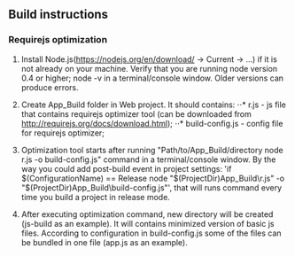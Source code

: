 ## Build instructions

### Requirejs optimization

1. Install Node.js(https://nodejs.org/en/download/ -> Current -> ...) if it is not already on your machine.
Verify that you are running node version 0.4 or higher;
node -v in a terminal/console window. Older versions can produce errors.

2. Create App_Build folder in Web project. It should contains:
⋅⋅* r.js - js file that contains requirejs optimizer tool (can be downloaded from http://requirejs.org/docs/download.html);
⋅⋅* build-config.js - config file for requirejs optimizer;

3. Optimization tool starts after running "Path/to/App_Build/directory node r.js -o build-config.js" command in a terminal/console window. By the way you could add post-build event in project settings: 'if $(ConfigurationName) == Release node "$(ProjectDir)App_Build\r.js" -o "$(ProjectDir)App_Build\build-config.js"', that will runs command every time you build a project in release mode.

4. After executing optimization command, new directory will be created (js-build as an example). It will contains minimized version of basic js files. According to configuration in build-config.js some of the files can be bundled in one file (app.js as an example).
